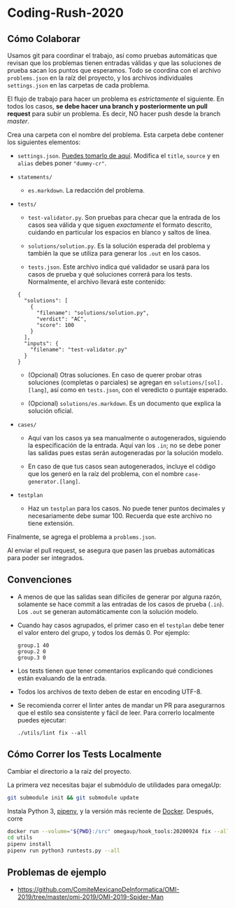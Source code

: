# Coding-Rush-2020

## Cómo Colaborar

Usamos git para coordinar el trabajo, así como pruebas automáticas
que revisan que los problemas tienen entradas válidas y que las
soluciones de prueba sacan los puntos que esperamos. Todo se coordina
con el archivo `problems.json` en la raíz del proyecto, y los
archivos individuales `settings.json` en las carpetas de cada problema.

El flujo de trabajo para hacer un problema es _estrictamente_
el siguiente. En todos los casos, **se debe hacer una branch y posteriormente un pull request** para subir un problema. Es decir, NO hacer push desde la branch _master_.

Crea una carpeta con el nombre del problema. Esta carpeta debe contener los siguientes elementos:

* `settings.json`. [Puedes tomarlo de aquí](https://github.com/ComiteMexicanoDeInformatica/OMI-2019/blob/master/omi-2019/OMI-2019-Spider-Man/settings.json). Modifica el `title`, `source` y en `alias` debes poner `"dummy-cr"`.

* `statements/`

  - `es.markdown`. La redacción del problema.

* `tests/`

  - `test-validator.py`. Son pruebas para checar que la entrada de los casos sea válida y que siguen _exactamente_ el formato descrito, cuidando en particular los espacios en blanco y saltos de línea.

  - `solutions/solution.py`. Es la solución esperada del problema y también la que se utiliza para generar los `.out` en los casos.

  - `tests.json`. Este archivo indica qué validador se usará para los casos de prueba y qué soluciones correrá para los tests. Normalmente, el archivo llevará este contenido:

  ```
  {
    "solutions": [
      {
        "filename": "solutions/solution.py",
        "verdict": "AC",
        "score": 100
      }
    ],
    "inputs": {
      "filename": "test-validator.py"
    }
  }
  ```

  - (Opcional) Otras soluciones. En caso de querer probar otras soluciones (completas o parciales) se agregan en `solutions/[sol].[lang]`, así como en `tests.json`, con el veredicto o puntaje esperado.

  - (Opcional) `solutions/es.markdown`. Es un documento que explica la solución oficial.

* `cases/`

  - Aquí van los casos ya sea manualmente o autogenerados, siguiendo la especificación de la entrada. Aquí van los `.in`; no se debe poner las salidas pues estas serán autogeneradas por la solución modelo.

  - En caso de que tus casos sean autogenerados, incluye el código que los generó en la raíz del problema, con el nombre `case-generator.[lang]`.

* `testplan`

  - Haz un `testplan` para los casos. No puede tener puntos decimales y
  necesariamente debe sumar 100. Recuerda que este archivo no tiene extensión.

Finalmente, se agrega el problema a `problems.json`.

Al enviar el pull request, se asegura que pasen las pruebas automáticas para poder ser integrados.

## Convenciones

- A menos de que las salidas sean difíciles de generar por alguna
  razón, solamente se hace commit a las entradas de los casos
  de prueba (`.in`). Los `.out` se generan automáticamente con la
  solución modelo.
- Cuando hay casos agrupados, el primer caso en el `testplan` debe
  tener el valor entero del grupo, y todos los demás 0. Por ejemplo:

  ```
  group.1 40
  group.2 0
  group.3 0
  ```

- Los tests tienen que tener comentarios explicando qué condiciones están evaluando de la entrada.
- Todos los archivos de texto deben de estar en encoding UTF-8.
- Se recomienda correr el linter antes de mandar un PR para asegurarnos que el estilo
  sea consistente y fácil de leer. Para correrlo localmente puedes ejecutar:

  ```shell
  ./utils/lint fix --all
  ```

## Cómo Correr los Tests Localmente

Cambiar el directorio a la raíz del proyecto.

La primera vez necesitas bajar el submódulo de
utilidades para omegaUp:

```bash
git submodule init && git submodule update
```

Instala Python 3, [pipenv](https://github.com/pypa/pipenv),
y la versión más reciente de [Docker](https://docs.docker.com/get-docker/).
Después, corre

```bash
docker run --volume="${PWD}:/src" omegaup/hook_tools:20200924 fix --all
cd utils
pipenv install
pipenv run python3 runtests.py --all
```

## Problemas de ejemplo

- https://github.com/ComiteMexicanoDeInformatica/OMI-2019/tree/master/omi-2019/OMI-2019-Spider-Man